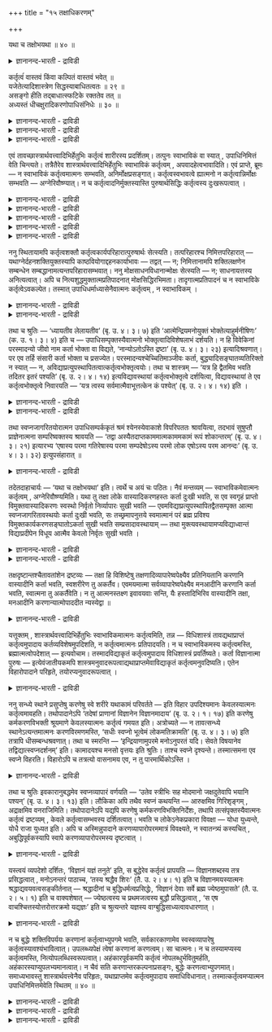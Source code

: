 +++
title = "१५ तक्षाधिकरणम्"

+++

यथा च तक्षोभयथा ॥ ४० ॥  
<details><summary>ज्ञानानन्द-भारती - द्राविडी</summary>

यदा स तक्षोबयदा ॥ ४० ॥
</details>

कर्तृत्वंं वास्तवं किंवा कल्पितं वास्तवं भवेत् ॥  
यजेतेत्यादिशास्त्रेण सिद्धस्याबाधितत्वतः ॥ २९ ॥  
असङ्गो हीति तद्बाधात्स्फटिके रक्ततेव तत् ॥  
अध्यस्तं धीचक्षुरादिकरणोपाधिसंनिधेः ॥ ३० ॥  
<details><summary>ज्ञानानन्द-भारती - द्राविडी</summary>

--वैयासिग न्यायमाला
</details>

<details><summary>ज्ञानानन्द-भारती - द्राविडी</summary>

(जीवऩुडैय) कर्त्तावायिरुक्कुम् तऩ्मै वास्तवमा? अल्लदु कल्बिक्कप् पडुवदु
ताऩा? "यागम् सॆय् यवुम्" ऎऩ्ऱु सास्तिरत्तिऩाल् एऱ्पट्टुळ्ळ सॆय्युम्
तऩ्मैक्कु पादिक्कप्पडुम् तऩ्मैयिल्लाददिऩाल् वास्तव मागत् ताऩ् इरुक्कुम्।
</details>

<details><summary>ज्ञानानन्द-भारती - द्राविडी</summary>

"(अवऩ्) असङ्गऩ् अल्लवा?" ऎऩ्बदिऩाल् अदु पादिक्कप्पडुवदाल्, स्पडिगत्तिल्
सिवप्पायिरुक्कुम् तऩ्मै पोल अदु (सॆय्युम् तऩ्मै) पुत्तियिऩ् कण् मुदलाऩ
करुवि कळाऩ उबादिगळिऩ् मुऩ्ऩिलैयिल् (जीवऩिडत्तिल्) एऱ्ऱप् पडुवदु ताऩ्।
</details>

एवं तावच्छास्त्रार्थवत्त्वादिभिर्हेतुभिः कर्तृत्वं शारीरस्य
प्रदर्शितम्। तत्पुनः स्वाभाविकं वा स्यात् , उपाधिनिमित्तं वेति
चिन्त्यते। तत्रैतैरेव शास्त्रार्थवत्त्वादिभिर्हेतुभिः स्वाभाविकं
कर्तृत्वम् , अपवादहेत्वभावादिति। एवं प्राप्ते, ब्रूमः — न स्वाभाविकं
कर्तृत्वमात्मनः सम्भवति, अनिर्मोक्षप्रसङ्गात्। कर्तृत्वस्वभावत्वे
ह्यात्मनो न कर्तृत्वान्निर्मोक्षः सम्भवति — अग्नेरिवौष्ण्यात्। न च
कर्तृत्वादनिर्मुक्तस्यास्ति पुरुषार्थसिद्धिः कर्तृत्वस्य दुःखरूपत्वात् ।

<details><summary>ज्ञानानन्द-भारती - द्राविडी</summary>

(मुऩ् अदिगरणत्तिल् कर्मगाण्डत्तिल् यागम् मुदलाऩ कर्माक्कळैयुम् ञाऩ
काण्डत्तिल् सिरवणम् मुदलाऩ सादऩङ्गळैयुम् विदित्तिरुप्पदाल् अवै कळैच्
चॆय्गिऱ आत्मा कर्त्ता ऎऩ्ऱु तीर्माऩिक्कप् पट्टदु। इन्द अदिगरणत्तिल्
सॆय्युम् तऩ्मै आत्मावुक्कु इयऱ्कैयागवे अमैन्ददा अल्लदु उबादियिऩ् मूलम्
आत्माविल् तोऩ्ऱुगिऱदा ऎऩ्बदु पऱ्ऱि आरायप्पडुगिऱदु। पादगम्
ऒऩ्ऱुमिल्लाददाल् कर्त्रुत्वम् स्वाबाविगम् ऎऩ्ऱु पूर्वबक्षम्।
</details>

<details><summary>ज्ञानानन्द-भारती - द्राविडी</summary>

उबनिषत्तिल् आत्मावै असङ्गमागक् कूऱियिरुप्पदाल् कर्त्रुत्वम् आत्मावैच्
चेर्न्ददल्ल, सॆम्बरत्तप्पूविऩ् सिवप्पु अरुगिलुळ्ळ वॆळुप्पाऩ स्पडिगत्तिल्
तोऩ्ऱि स्पडिगम् सिवप्पागत् तॆरिगिऱदु ऎऩ्ऱु सॊल्वदुबोल अरुगिलुळ्ळ पुत्ति,
कण् मुदलाऩ उबादिगळिऩ् सम्बन्दत्ताल् ताऩ् आत्माविल् कर्त्रुत्वम्
तोऩ्ऱुगिऱदे तविर स्वबावत्तिल् आत्मा कर्त्तावल्ल। वाच्चियैक् कैयिल्
वैत्तुक्कॊण्डु वेलै सॆय्युम्बॊऴुदु ताऩ् तच्चऩ् कर्त्तावागिऱाऩ्। मऱ्ऱ
समयङ्गळिल् कर्त्तावल्ल। इदुबोल् जाक्रत् स्वप्ऩा वस्तैगळिल् पुत्तियुडऩ्
सेर्न्दिरुक्कुम् पॊऴुदुदाऩ् आत्मा कर्त्ता। सुषुप्तियिलुम् मुक्तियिलुम्
उबादि सम्बन्दमिल्लाददाल् अगर्त्ता। इदुदाऩ् आत्मावुक्कु स्वाबाविग निलै
ऎऩ्ऱु सित्तान्दम्)।
</details>

<details><summary>ज्ञानानन्द-भारती - द्राविडी</summary>

इव्विदम् इदुवरै सास्तिरत्तिऱ्कु पयऩुळ्ळ तऩ्मैयिरुप्पदाल् ऎऩ्बदु मुदलिय
कारणङ्गळिऩाल्, सारीरऩुक्कु सॆय्युम् तऩ्मै काट्टप्पट्टदु; आऩाल् अदु
स्वबावत्तिलुळ्ळदा, उबादियै निमित्तमायुळ्ळदा ऎऩ्ऱु सिन्दिक्कप्पडुगिऱदु।
</details>

<details><summary>ज्ञानानन्द-भारती - द्राविडी</summary>

अङ्गे सास्तिरत्तिऱ्कु अर्त्तमुळ्ळ तऩ्मै यिरुप्पदाल् ऎऩ्बदु मुदलिय इन्द
कारणङ्गळिऩालेये सॆय्युम् तऩ्मै स्वाबाविगम्, मऱुप्पदऱ्कुक् कारणम्
इल्लाददिऩाल्, ऎऩ्ऱु इव्विदम् एऱ्पडुम्बोदु सॊल्गिऱोम्।
</details>

<details><summary>ज्ञानानन्द-भारती - द्राविडी</summary>

आत्मावुक्कु सॆय्युम् तऩ्मै स्वाबाविगमाग इरुप्पदु सम्बविक्कादु।
मोक्षमिल्लैयॆऩ्ऱु एऱ्पडुमाऩदिऩाल्। आत्मावुक्कु सॆय्युम् तऩ्मै स्वबा
वमायिरुन्दाल्, सॆय्युम् तऩ्मैयिलिरुन्दु विडुबडुदल् सम्बविक्कादल्लवा?
अक्ऩिक्कु, उष्णमायिरुक्कुम् तऩ्मैयिलिरुन्दुबोल। सॆय्युम् तऩ्मैयिलिरुन्दु
विडुबडादवऩुक्को पुरुषार्त्तम् सित्तिप्पदिल्लै। सॆय्युम् तऩ्मै तुक्क
स्वरूबमुळ्ळदाल्।
</details>

ननु स्थितायामपि कर्तृत्वशक्तौ कर्तृत्वकार्यपरिहारात्पुरुषार्थः
सेत्स्यति। तत्परिहारश्च निमित्तपरिहारात् — यथाग्नेर्दहनशक्तियुक्तस्यापि
काष्ठवियोगाद्दहनकार्याभावः — तद्वत् — न; निमित्तानामपि शक्तिलक्षणेन
सम्बन्धेन सम्बद्धानामत्यन्तपरिहारासम्भवात्। ननु मोक्षसाधनविधानान्मोक्षः
सेत्स्यति — न; साधनायत्तस्य अनित्यत्वात्। अपि च
नित्यशुद्धमुक्तात्मप्रतिपादनात् मोक्षसिद्धिरभिमता। तादृगात्मप्रतिपादनं
च न स्वाभाविके कर्तृत्वेऽवकल्पेत। तस्मात् उपाधिधर्माध्यासेनैवात्मनः
कर्तृत्वम् , न स्वाभाविकम् ।

<details><summary>ज्ञानानन्द-भारती - द्राविडी</summary>

सॆय्युम् सक्तियिरुन्दालुम्गूड सॆय्युम् तऩ्मैयिऩाल् एऱ्पडुम् कार्यत्तै
परिहरिप्पदिऩाल् पुरुषार्त्तम् सित्तिक्कलामे? अदऩ् परिहारमुम् निमित्तत्तै
परिहरिप्पदिऩाल् एऱ्पडुगिऱदु। ऎरिक्कुम् सक्तियोडु कूडिऩ अक्ऩिक्कुम्
कट्टैयै विलक्किविडुवदिऩाल् ऎरिप्पदाऩ कार्यमिल्लामल् ऎप्पडि इरुक्किऱदो,
अदैप्पोल, ऎऩ्ऱाल् सरियल्ल। सक्तियिऩाल् अऱियप्पडुगिऱ कारियत्तुडऩ्
सम्बन्दत्ताल् सेर्न्दिरुक्किऱ निमित्तङ् गळुक्कु पूरावुम् परिहारम्
सॆय्वदु सम्बविक्काददिऩाल्।
</details>

<details><summary>ज्ञानानन्द-भारती - द्राविडी</summary>

मोक्षत्तिऱ्कु सादऩम् विदिक्कप्पट्टिरुप्पदाल् मोक्षम् सित्तिक्कलामे
ऎऩ्ऱाल्, सरियल्ल। सादऩत्तिऱ्कु अदीऩमाग एऱ्पडुवदऱ्कु नित्यत्तऩ्मै
किडैयाददिऩाल्। मेलुम्, ऎप्पॊऴुदुम् सुत्तमाय्, पुत्तमाय् मुक्तमायुळ्ळ
आत्मावै ऎडुत्तुच् चॊल्वदि ऩाल् मोक्षम् सित्तिप्पदाग
ऒप्पुक्कॊळ्ळप्पडुगिऱदु। अव्विदमाऩ आत्मावै ऎडुत्तुच्चॊल्वदु सॆय्युम्
तऩ्मै स्वाबाविगमायिरुन्दाल् पॊरुन्दादु। आगैयाल् उबादियिऩ्दर्म विषयमाऩ
अत्यासत्तिऩाल् ताऩ् आत्मावुक्कु सॆय्युम् तऩ्मै, स्वाबाविगम् अल्ल।
</details>

तथा च श्रुतिः — ‘ध्यायतीव लेलायतीव’ (बृ. उ. ४। ३। ७) इति
‘आत्मेन्द्रियमनोयुक्तं भोक्तेत्याहुर्मनीषिणः’ (क. उ. १। ३। ४) इति च —
उपाधिसम्पृक्तस्यैवात्मनो भोक्तृत्वादिविशेषलाभं दर्शयति। न हि विवेकिनां
परस्मादन्यो जीवो नाम कर्ता भोक्ता वा विद्यते, ‘नान्योऽतोऽस्ति द्रष्टा’
(बृ. उ. ४। ३। २३) इत्यादिश्रवणात्। पर एव तर्हि संसारी कर्ता भोक्ता च
प्रसज्येत। परस्मादन्यश्चेच्चितिमाञ्जीवः कर्ता,
बुद्ध्यादिसङ्घातव्यतिरिक्तो न स्यात् — न,
अविद्याप्रत्युपस्थापितत्वात्कर्तृत्वभोक्तृत्वयोः। तथा च शास्त्रम् —
‘यत्र हि द्वैतमिव भवति तदितर इतरं पश्यति’ (बृ. उ. २। ४। १४)
इत्यविद्यावस्थायां कर्तृत्वभोक्तृत्वे दर्शयित्वा, विद्यावस्थायां ते एव
कर्तृत्वभोक्तृत्वे निवारयति — ‘यत्र त्वस्य सर्वमात्मैवाभूत्तत्केन कं
पश्येत्’ (बृ. उ. २। ४। १४) इति ।

<details><summary>ज्ञानानन्द-भारती - द्राविडी</summary>

अप्पडिये सुरुदियुम् "तियाऩम् सॆय्वदुबोल, सलिप्पदु पोल" (पिरुहत्। IV।३-७)
ऎऩ्ऱुम्, "सरीरम्, इन्दिरियम्, मऩस्, इवैगळुडऩ् सेर्न्द आत्मावै पोक्ता
ऎऩ्ऱु अऱिवाळिगळ् सॊल्गिऱार्गळ्" (काडग। III।४) ऎऩ्ऱु। उबादियुडऩ्
कलन्दिरुक्कुम् आत्मा वुक्कुत्ताऩ् पोक्ता मुदलाऩ विसेषत्तै अडैवदु
काट्टप्पडुगिऱदु। विवेगमुळ्ळवर्गळुक्को, परमात्मा वुक्कु वेऱाग जीवऩ्
कर्त्ता ऎऩ्ऱो, पोक्ता ऎऩ्ऱो किडैयादु। “इवरुक्कु वेऱाग पार्प्पवऩ्
किडैयादु” (पिरुहत्। IV।३-२३) ऎऩ्बदु मुदलियदु सॊल्लब पट्टिरुप्पदाल्।
</details>

<details><summary>ज्ञानानन्द-भारती - द्राविडी</summary>

अप्पडियाऩाल्, परमात्मावेदाऩ् संसारि कर्त्ता पोक्ता ऎऩ्ऱु एऱ्पडुम्;
परमात्मावैविड वेऱागवुम्, पुत्ति मुदलाऩ कूट्टत्तिऱ्कु वेऱागवुम्
सैदऩ्यमुळ्ळवऩाऩ जीवऩ् कर्त्तावाग इल्लै याऩाल्। अप्पडियल्ल,
कर्त्तावायिरुत्तल्, पोक्तावा यिरुत्तल् इरण्डुमे अवित्यैयिऩाल्
एऱ्पडुत्तप्पट्टि रुक्किऱबडियाल् अप्पडिये सास्तिरम् “ऎङ्गे इरण्डा
यिरुप्पदुबोल इरुक्किऱदो अङ्गेयल्लवा ऒऩ्ऱु मऱ्ऱॊऩ्ऱैप् पार्क्कुम्"
(पिरुहत्। II।४-१४) ऎऩ्ऱु अवित्या तसैयिल् कर्त्तात्तऩ्मै, पोक्तात्तऩ्मै
इवैगळैक् काट्टिविट्टु, वित्यादसैयिल् अन्द कर्त्तात्तऩ्मै, पोक्तात्तऩ्मै
इवैगळैये मऱुक्किऱदु, “ऎङ्गे इवऩुक्कु ऎल्लाम् आत्मावाग वेयिरुक्कुमो,
अङ्गे ऎदिऩाल् ऎदैप् पार्प्पाऩ्?” (पिरुहत्। II।४-१४) ऎऩ्ऱु।
</details>

तथा स्वप्नजागरितयोरात्मन उपाधिसम्पर्ककृतं श्रमं श्येनस्येवाकाशे
विपरिपततः श्रावयित्वा, तदभावं सुषुप्तौ प्राज्ञेनात्मना सम्परिष्वक्तस्य
श्रावयति — ‘तद्वा अस्यैतदाप्तकाममात्मकाममकामं रूपं शोकान्तरम्’ (बृ. उ.
४। ३। २१) इत्यारभ्य ‘एषास्य परमा गतिरेषास्य परमा सम्पदेषोऽस्य परमो लोक
एषोऽस्य परम आनन्दः’ (बृ. उ. ४। ३। ३२) इत्युपसंहारात् ॥

<details><summary>ज्ञानानन्द-भारती - द्राविडी</summary>

अप्पडिये स्वप्ऩत्तिलुम्, जागरत्तिलुम् आगासत्तिल् पऱक्कुम्
परुन्दिऱ्कुप्पोल्, उबादियिऩ् सम्बन्दत्तिऩाल् आत्मावुक्कु एऱ्पडुम्
सिरमत्तै सॊल्लिविट्टु, सुषुप्तियिल् पिराक्ञऩाऩ आत्मा वुडऩ् नऩ्गु
सेर्न्दिरुप्पवऩुक्कु अदऩ् (सिरमत्तिऩ्) इल्लामैयै सॊल्लुगिऱदु। “अप्पॊऴुदु
इवऩुक् कुळ्ळ रूबम् अडैयप्पट्ट कामत्तैयुडैयदु। आत्मा विलेये काममुळ्ळदु।
काममेयिल्लाददु, तुक्कत्तिऱ्कु वॆळिप्पट्टदु" (पिरुहत्। IV।३-२१) ऎऩ्ऱु
आरम्बित्तु “इदु इवऩुडैय मेलाऩ निलै, इदु इवऩुडैय मेलाऩ सॆल्वम्, इदु
इवऩुडैय मेलाऩ उलगम्। इदु इवऩुडैय मेलाऩ आऩन्दम्" (पिरुहत्। IV।३-३२) ऎऩ्ऱु
मुडित्तिरुप्पदिऩाल्।
</details>

तदेतदाहाचार्यः — ‘यथा च तक्षोभयथा’ इति। त्वर्थे च अयं चः पठितः। नैवं
मन्तव्यम् — स्वाभाविकमेवात्मनः कर्तृत्वम् , अग्नेरिवौष्ण्यमिति। यथा तु
तक्षा लोके वास्यादिकरणहस्तः कर्ता दुःखी भवति, स एव स्वगृहं प्राप्तो
विमुक्तवास्यादिकरणः स्वस्थो निर्वृतो निर्व्यापारः सुखी भवति —
एवमविद्याप्रत्युपस्थापितद्वैतसम्पृक्त आत्मा स्वप्नजागरितावस्थयोः कर्ता
दुःखी भवति, सः तच्छ्रमापनुत्तये स्वमात्मानं परं ब्रह्म प्रविश्य
विमुक्तकार्यकरणसङ्घातोऽकर्ता सुखी भवति सम्प्रसादावस्थायाम् — तथा
मुक्त्यवस्थायामप्यविद्याध्वान्तं विद्याप्रदीपेन विधूय आत्मैव केवलो
निर्वृतः सुखी भवति ।

<details><summary>ज्ञानानन्द-भारती - द्राविडी</summary>

अन्द इदै आसार्यार् “तच्चऩैप्पोलवुम् इरण्डु विदमाग” ऎऩ्ऱु सॊल्लुगिऱार्।
</details>

<details><summary>ज्ञानानन्द-भारती - द्राविडी</summary>

“उम्” ऎऩ्ऱ इदु आऩाल् ऎऩ्ऱ अर्त्तत्तिल् सॊल्लप्पट्टिरुक्किऱदु। अक्ऩिक्कु
उष्णत्तऩ्मै पोल आत्मावुक्कु कर्त्तावायिरुक्कुम् तऩ्मै स्वाबा विगम्दाऩ्
ऎऩ्ऱु निऩैक्कवे कूडादु। आऩाल् उलगत्तिल् तच्चऩ् वाच्चि मुदलाऩ करुविगळै
कैयिल् वैत्तुक्कॊण्डु कर्त्तावाग तुक्कमुळ्ळवऩाग इरुक्किऱाऩ्, अवऩे तऩ्
वीडु पोय्च् चेर्न्दु वाच्चि मुदलाऩ करुविगळै विट्टुविट्टु तऩ्ऩिलैयिलि
रुप्पवऩाग सुगियाग कवलैयऱ्ऱु वियाबारमऱ्ऱवऩाग इरुक्किऱाऩ्; ऎऩ्बदु
ऎप्पडियो, अप्पडिये अवित्यै यिऩाल् एऱ्पडुत्तप्पट्ट, इरण्डायिरुक्कुम्
तऩ्मै युडऩ् सम्बन्दप्पट्टु आत्मा स्वप्ऩम् जागरम् ऎऩ्ऱ तसैगळिल्
कर्त्तावाग तुक्कियाग इरुक्किऱाऩ्। अन्द सिरमत्तैप् पोक्कडिप्पदऱ्काग अवऩ्
तऩ्ऩुडैय स्वरूबमाऩ परबिरह्मत्तिल् नुऴैन्दुगॊण्डु सरीरम् इन्दिरियम्
सेर्न्द कूट्टत्तिलिरुन्दु विडुबट्टवऩाय् सुषुप्ति तसैयिल् कर्त्तावल्लामल्
सुगियाग इरुक्किऱाऩ्।
</details>

तक्षदृष्टान्तश्चैतावतांशेन द्रष्टव्यः — तक्षा हि विशिष्टेषु
तक्षणादिव्यापारेष्वपेक्ष्यैव प्रतिनियतानि करणानि वास्यादीनि कर्ता भवति,
स्वशरीरेण तु अकर्तैव। एवमयमात्मा सर्वव्यापारेष्वपेक्ष्यैव मनआदीनि
करणानि कर्ता भवति, स्वात्मना तु अकर्तैवेति। न तु आत्मनस्तक्ष्ण इवावयवाः
सन्ति, यैः हस्तादिभिरिव वास्यादीनि तक्षा, मनआदीनि करणान्यात्मोपाददीत
न्यस्येद्वा ॥

<details><summary>ज्ञानानन्द-भारती - द्राविडी</summary>

तच्चऩ् ऎऩ्ऱ तिरुष्टान्दम् इव्वळवु अंसत् तुडऩ् अऱिय वेण्डुम्। तच्चऩ्
कुऱिप्पिट्ट सॆदुक्कुवदु मुदलाऩ कारियङ्गळिल् अददऱ्कु एऱ्पट्ट वाच्चि
मुदलाऩ करुविगळै अबेक्षित्ते कर्त्तावाग आगिऱाऩ्; तऩ् सरीर निलैयिलो,
कर्त्ताविल्लैदाऩ्। इव्विदमे, इन्द आत्मा ऎल्ला वियाबारङ्गळिलुम् मऩस्
मुदलाऩ करुविगळै अबेक्षित्ते कर्त्तावाग आगिऱाऩ्; तऩ् स्वरूबत्तिऩालो,
कर्त्तावे इल्लै। आऩाल् ऎन्द कै मुदलाऩ ऎवैगळाल् तच्चऩ् वाच्चि मुदलियवैगळै
ऎडुक्कवो, वैत्तुविडवो सॆय्गिऱाऩो, अन्द अवयवङ्गळ् तच्चऩुक्कु इरुप्पदुबोल
आत्मावुक्कु मऩस् मुदलाऩ करुविगळै ऎडुक्कवो वैत्तुविडवो अवयवङ्गळ्
किडैयादु।
</details>

यत्तूक्तम् , शास्त्रार्थवत्त्वादिभिर्हेतुभिः स्वाभाविकमात्मनः
कर्तृत्वमिति, तन्न — विधिशास्त्रं तावद्यथाप्राप्तं कर्तृत्वमुपादाय
कर्तव्यविशेषमुपदिशति, न कर्तृत्वमात्मनः प्रतिपादयति। न च स्वाभाविकमस्य
कर्तृत्वमस्ति, ब्रह्मात्मत्वोपदेशात् — इत्यवोचाम। तस्मादविद्याकृतं
कर्तृत्वमुपादाय विधिशास्त्रं प्रवर्तिष्यते। कर्ता विज्ञानात्मा पुरुषः —
इत्येवंजातीयकमपि शास्त्रमनुवादरूपत्वाद्यथाप्राप्तमेवाविद्याकृतं
कर्तृत्वमनुवदिष्यति। एतेन विहारोपादाने परिहृते, तयोरप्यनुवादरूपत्वात् ।

<details><summary>ज्ञानानन्द-भारती - द्राविडी</summary>

सास्तिरत्तिऱ्कुप् पयऩुळ्ळ तऩ्मै मुदलाऩ कारणङ्गळाल् आत्मावुक्कु
कर्त्तावॆऩ्ऱ तऩ्मै स्वाबाविगम् ऎऩ्ऱु ऎदु सॊल्लप्पट्टदो, अदु सरियल्ल।
विदि सास्तिरमाऩदु वेऱु विदत्तिल् पिराप्तमाऩ कर्त्ता ऎऩ्ऱ तऩ्मैयै
ऎडुत्तुक्कॊण्डु सॆय्यवेण्डिय विसेषत्तै उबदेसिक्किऱदे तविर, आत्मावुक्कु
कर्त्ता ऎऩ्ऱ तऩ्मैयै पिरदिबादिक्क विल्लै। इवऩुक्कु कर्त्ता ऎऩ्ऱ तऩ्मै
स्वाबाविग मल्ल। पिरह्ममे आत्मा ऎऩ्ऱु उबदेसिप्पदाल्, ऎऩ्ऱु
सॊल्लियिरुक्किऱोम्। आगैयाल् अवित्यैयिऩाल् एऱ्पट्टुळ्ळ कर्त्तात्तऩ्मैयै
ऎडुत्तुक्कॊण्डु विदि सास्तिरम् पिरविरुत्तिक्किऱदु। कर्त्ता,
विक्ञाऩात्मा, पुरुषऩ्, ऎऩ्बदु पोलुळ्ळ सास्तिरमुम् अऩुवाद
रूबमायिरुप्पदाल् एऱ्कऩवे एऱ्पट्टिरुक्किऱबडियुळ्ळ अदावदु अवित्यैयिऩाल्
सॆय्यप्पट्टिरुक्कुम् कर्त्तात् तऩ्मैयै अऩुवदिक्किऱदु। इदिऩाल् विहारम्
ऎडुत्तुक्कॊळ्वदु इवैगळुम् परिहरिक्कप्पट्टु विट्टऩ। अवैगळुम्
अऩुवादरूबमायिरुप्पदाल्।
</details>

ननु सन्ध्ये स्थाने प्रसुप्तेषु करणेषु स्वे शरीरे यथाकामं परिवर्तते — इति
विहार उपदिश्यमानः केवलस्यात्मनः कर्तृत्वमावहति। तथोपादानेऽपि ‘तदेषां
प्राणानां विज्ञानेन विज्ञानमादाय’ (बृ. उ. २। १। १७) इति करणेषु
कर्मकरणविभक्ती श्रूयमाणे केवलस्यात्मनः कर्तृत्वं गमयत इति। अत्रोच्यते —
न तावत्सन्ध्ये स्थानेऽत्यन्तमात्मनः करणविरमणमस्ति, ‘सधीः स्वप्नो
भूत्वेमं लोकमतिक्रामति’ (बृ. उ. ४। ३। ७) इति तत्रापि
धीसम्बन्धश्रवणात्। तथा च स्मरन्ति — ‘इन्द्रियाणामुपरमे मनोऽनुपरतं यदि।
सेवते विषयानेव तद्विद्यात्स्वप्नदर्शनम्’ इति। कामादयश्च मनसो वृत्तयः
इति श्रुतिः। ताश्च स्वप्ने दृश्यन्ते। तस्मात्समना एव स्वप्ने विहरति।
विहारोऽपि च तत्रत्यो वासनामय एव, न तु पारमार्थिकोऽस्ति ।

<details><summary>ज्ञानानन्द-भारती - द्राविडी</summary>

स्वप्ऩ तसैयिल्, इन्दिरियङ्गळ् नऩ्गु तूङ्गुम्बोदु, तऩ् सरीरत्तिल्
इष्टप्पडि सुऱ्ऱि वरुगिऱाऩ् ऎऩ्ऱु उबदेसिक्कप्पडुम् विहारम् वॆऱुम्
आत्मावुक्कु कर्त्तात्तऩ्मैयै सॊल्लुगिऱदल्लवा? अप्पडिये “अप्पॊऴुदु इन्द
पिराणऩ्गळुक्कुळ् विक्ञाऩत्तिऩाल् विक्ञाऩत्तै ऎडुत्तुक्कॊण्डु” ऎऩ्ऱु
ऎडुत्तुक् कॊळ्वदिलुम् करणङ्गळिल् सॊल्लप्पडुगिऱ कर्म विबक्ति (इरण्डाम्
वेऱ्ऱुमै) करण विबक्ति (मूऩ्ऱाम् वेऱ्ऱुमै) इवैगळ् वॆऱुम् आत्मावुक्कु
कर्त्तात्तऩ्मैयै अऱिविक्किऱदिल्लैया? ऎऩ्ऱाल् अव्विषयत्तिल् सॊल्लुगिऱोम्;
स्वप्ऩ तसैयिल् आत्मावुक्कु मुऱ्ऱिलुम् करणङ्गळुडैय निऱुत्तल् इल्लै,
पुत्तियुडऩ् स्वप्ऩमागि स्वप्ऩत्तै अऩुबविप्पवऩागि इन्द उलगत्तै
जाक्रत्प्रबञ्जत्तैक् कडक्किऱाऩ्” (पिरुहत्। IV।३-७) ऎऩ्ऱु अङ्गेयुम्
पुत्तियिऩ् सम्बन्दम् सॊल्लप्पडुवदाल्। अप्पडिये “इन्दिरियङ्गळ् ओय्वु
अडैन्दु मऩस् अडङ् गविल्लैयाऩाल् विषयङ्गळैये सेविक्किऱाऩ्; अदै स्वप्ऩम्
काण्बदु ऎऩ्ऱु अऱियवुम्” ऎऩ्ऱुम् स्मरिक्किऱार्गळ्। "कामम् मुदलियवै मऩसिऩ्
विरुत्तिगळ्” ऎऩ्ऱु सुरुदि; अवैगळो स्वप्ऩत्तिल् काणप्पडुगिऩ्ऱऩ; आगैयाल्
मऩसुडऩ् कूडवेदाऩ् स्वप्ऩत्तिल् विहारम् सॆय्गिऱाऩ्। अङ्गुळ्ळ विहारमुम्
वासऩामयम्दाऩ्, पारमार्त्तिगम् अल्ल।
</details>

तथा च श्रुतिः इवकारानुबद्धमेव स्वप्नव्यापारं वर्णयति — ‘उतेव स्त्रीभिः
सह मोदमानो जक्षदुतेवापि भयानि पश्यन्’ (बृ. उ. ४। ३। १३) इति। लौकिका
अपि तथैव स्वप्नं कथयन्ति — आरुक्षमिव गिरिशृङ्गम् , अद्राक्षमिव
वनराजिमिति। तथोपादानेऽपि यद्यपि करणेषु कर्मकरणविभक्तिनिर्देशः, तथापि
तत्संपृक्तस्यैवात्मनः कर्तृत्वं द्रष्टव्यम् , केवले कर्तृत्वासम्भवस्य
दर्शितत्वात्। भवति च लोकेऽनेकप्रकारा विवक्षा — योधा युध्यन्ते, योधै
राजा युध्यत इति। अपि च अस्मिन्नुपादाने करणव्यापारोपरममात्रं विवक्ष्यते,
न स्वातन्त्र्यं कस्यचित् , अबुद्धिपूर्वकस्यापि स्वापे करणव्यापारोपरमस्य
दृष्टत्वात् ।

<details><summary>ज्ञानानन्द-भारती - द्राविडी</summary>

अप्पडिये सुरुदियुम् “पोल” ऎऩ्ऱ सप्तत्तैच् चेर्त्ते स्वप्ऩ वियाबारत्तै
वर्णिक्किऱदु। “अल्लदु स्तिरीगळुडऩ् सेर्न्दु सन्दोषिक्किऱवऩ् पोलवुम्
साप्पिडुगिऱवऩ् पोलवुम् अल्लदु पयङ्गळै (पयत्तैत्तरुम् वस्तुक्कळै)
पार्प्पदु पोलवुम्" (पिरुहत्। IV।३-१३) ऎऩ्ऱु। उलगत्तारुम् अप्पडिये
स्वप्ऩत्तैप् पऱ्ऱि सॊल्लुगिऱार्गळ्। “मलै मुडियै एऱिऩेऩ् पोल काट्टु
वरिसैयै पार्त्तेऩ् पोल" ऎऩ्ऱु। अप्पडिये ऎडुत्तुक् कॊळ्वदिलुम् करणङ्गळ्
विषयत्तिल् कर्म करणविबक्तियै (इरण्डाम्, मूऩ्ऱाम् वेऱ्ऱुमै) कुऱिप्पिट्ट
पोदिलुम् अप्पडियुम् अवैगळुडऩ् सेर्न्दुळ्ळ आत्मावुक्कुत्ताऩ् सॆय्युम्
तऩ्मै ऎऩ्ऱु अऱिय वेण्डुम्। वॆऱुम् आत्मावुक्कु सॆय्युम्दऩ्मै सम्बविक्कादु
ऎऩ्ऱु काट्टप्पट्टबडियाल्। उलगत्तिलुम्, "युत्त वीरर्गळ् युत्तम्
सॆय्गिऱार्गळ्”, "युत्त वीरर्गळैक् कॊण्डु अरसऩ् युत्तम् सॆय्गिऱाऩ्" ऎऩ्ऱु
पलवाऱाग सॊल्ल विरुप्पमुण्डु। मेलुम् इन्द ऎडुत्तुक्कॊळ्ळुदलिल्,
इन्दिरियङ्ग ळुडैय वियाबारम् निऱ्पदु मात्तिरम्दाऩ् सॊल्ल उत्तेसम्,
ऎदऱ्कुम् स्वादन्दिरियम् सॊल्ल उत्तेसमिल्लै, पुत्ति पूर्वगमायिल्लामल्
ताऩागवे तूक्कत्तिल् इन्दिरियङ्ग ळुडैय वियाबारम् निऱ्पदु काणप्पडुवदाल्।
</details>

यस्त्वयं व्यपदेशो दर्शितः, ‘विज्ञानं यज्ञं तनुते’ इति, स बुद्धेरेव
कर्तृत्वं प्रापयति — विज्ञानशब्दस्य तत्र प्रसिद्धत्वात् , मनोऽनन्तरं
पाठाच्च, ‘तस्य श्रद्धैव शिरः’ (तै. उ. २। ४। १) इति च
विज्ञानमयस्यात्मनः श्रद्धाद्यवयवत्वसङ्कीर्तनात् — श्रद्धादीनां च
बुद्धिधर्मत्वप्रसिद्धेः, ‘विज्ञानं देवाः सर्वे ब्रह्म ज्येष्ठमुपासते’
(तै. उ. २। ५। १) इति च वाक्यशेषात् — ज्येष्ठत्वस्य च प्रथमजत्वस्य
बुद्धौ प्रसिद्धत्वात् , ‘स एष वाचश्चित्तस्योत्तरोत्तरक्रमो यद्यज्ञः’ इति
च श्रुत्यन्तरे यज्ञस्य वाग्बुद्धिसाध्यत्वावधारणात् ।

<details><summary>ज्ञानानन्द-भारती - द्राविडी</summary>

“विक्ञाऩम् यक्ञत्तै सॆय्गिऱदु” ऎऩ्ऱ ऎन्द कुऱिप्पिडल् काट्टप्पट्टदो, अदु
पुत्तिक्के सॆय्युम् तऩ्मैयैक् कॊडुक्किऱदु, विक्ञाऩम् ऎऩ्ऱ सप्तत्तिऱ्कु
अदिल् (पुत्ति ऎऩ्बदिल्) पिरसित्तियिरुप् पदालुम्, मऩसै, अडुत्तु सॊल्लि
यिरुप्पदालुम्, “अदऱ्कु सिरत्तैये सिरस्” ऎऩ्ऱु विक्ञाऩमयऩाऩ आत्मावुक्कु
सिरत्तै मुदलाऩ अवयवङ्गळै सॊल्लियिरुप्पदाल्; सिरत्तै मुदलियवैगळ्
पुत्तियिऩ् तर्मङ्गळॆऩ्ऱु पिरसित्तियिरुप्पदाल्। “विक्ञाऩमागिऱ
ज्येष्टमागिय पिरह्मत्तै ऎल्ला तेवर्गळुम् उबासिक्किऱार्गळ्” (तैत्तिरीय।
II।५-१) ऎऩ्ऱ वाक्किय सेषत्तिऩालुम् मुदलिल् पिऱन्ददालुळ्ळ ज्येष्टत्
तऩ्मैयुम् पुत्तियिऩिडत्तिल् पिरसित्तमायिरुप्पदाल्। “यक्ञम् ऎऩ्बदु ऎदुवो
अदु वाक्कुक्कुम् सित्तत् तिऱ्कुमुळ्ळ मेल् मेल् किरमम्” ऎऩ्ऱु वेऱु
सुरुदियिल् यक्ञमाऩदु वाक्कु पुत्ति इवैगळाल् सादिक्कप् पडुवदॆऩ्ऱु
वऱ्पुऱुत्ति इरुप्पदाल्।
</details>

न च बुद्धेः शक्तिविपर्ययः करणानां कर्तृत्वाभ्युपगमे भवति, सर्वकारकाणामेव
स्वस्वव्यापारेषु कर्तृत्वस्यावश्यंभावित्वात्। उपलब्ध्यपेक्षं त्वेषां
करणानां करणत्वम्। सा चात्मनः। न च तस्यामप्यस्य कर्तृत्वमस्ति,
नित्योपलब्धिस्वरूपत्वात्। अहंकारपूर्वकमपि कर्तृत्वं
नोपलब्धुर्भवितुमर्हति, अहंकारस्याप्युपलभ्यमानत्वात्। न चैवं सति
करणान्तरकल्पनाप्रसङ्गः, बुद्धेः करणत्वाभ्युपगमात्। समाध्यभावस्तु
शास्त्रार्थवत्त्वेनैव परिहृतः, यथाप्राप्तमेव कर्तृत्वमुपादाय
समाधिविधानात्। तस्मात्कर्तृत्वमप्यात्मन उपाधिनिमित्तमेवेति स्थितम् ॥ ४०
॥

<details><summary>ज्ञानानन्द-भारती - द्राविडी</summary>

करणङ्गळुक्कु सॆय्युम् तऩ्मै ऒप्पुक् कॊण्डाल् पुत्तियिऩुडैय (करण)
सक्तिक्कु ऎव्विद माऱुदलुम् एऱ्पडादु। ऎल्ला कारगङ्गळुक्कुमे अदऩदऩ्
वियाबारङ्गळिल् सॆय्युम् तऩ्मै अवसियम् इरुक्कुमाऩ तिऩाल्। इन्द
करणङ्गळुक्कु करणत्तऩ्मैयो, अऱिवै अबेक्षित्तदु; अदुवो आत्मावै सेर्न्ददु।
अदिलुम्गूड (अऱिवदिलुम्गूड) इवऩुक्कु (आत्मा वुक्कु) कर्त्ता ऎऩ्ऱ तऩ्मै
किडैयादु। ऎप्पॊऴुदुमे अऱिवायिरुक्कुम् स्वरूबमुळ्ळदाल्। अहङ्गारत्तै (नाऩ्
ऎऩ्बदै) मुऩ्ऩिट्ट कर्त्ता ऎऩ्ऱ तऩ्मैयुम् अऱिगिऱवऩिडम् इरुक्क नियायम्
इल्लै। अहङ्गारमुम् कूड अऱियप्पडुगिऱबडियाल्। इप्पडि इरुन्दाल् वेऱु
करणत्तैक् कल्बिक्कुम्बडि एऱ्पडुमे ऎऩ्बदुम् किडैयादु। पुत्तिक्कु
करणत्तऩ्मैयै ऒप्पुक् कॊळ्वदाल्।
</details>

<details><summary>ज्ञानानन्द-भारती - द्राविडी</summary>

समादियिल्लामल् पोगुमे ऎऩ्बदुवो सास्तिरत् तिऱ्कु अर्त्तमुळ्ळ
तऩ्मैयिऩालेये परिहरिक्कप् पट्टुविट्टदु, एऱ्कऩवे एऱ्पट्टिरुक्किऱबडियुळ्ळ
सॆय्युम् तऩ्मैयै वैत्तुक्कॊण्डु समादि विदिक्कप् पट्टिरुप्पदाल्,
</details>

<details><summary>ज्ञानानन्द-भारती - द्राविडी</summary>

आगैयाल् सॆय्युम् तऩ्मैयुम्गूड आत्मावुक्कु उबादि निमित्तमागत्ताऩ् ऎऩ्ऱु
एऱ्पडुगिऱदु।
</details>

